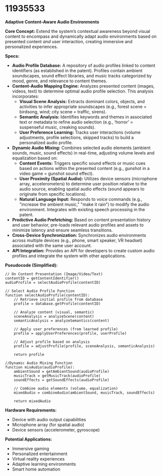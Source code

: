 # 11935533

**Adaptive Content-Aware Audio Environments**

**Core Concept:** Extend the system’s contextual awareness beyond visual content to encompass and dynamically adapt audio environments based on presented content *and* user interaction, creating immersive and personalized experiences.

**Specs:**

*   **Audio Profile Database:** A repository of audio profiles linked to content identifiers (as established in the patent). Profiles contain ambient soundscapes, sound effect libraries, and music tracks categorized by mood, genre, and relevance to content themes.
*   **Content-Audio Mapping Engine:**  Analyzes presented content (images, videos, text) to determine optimal audio profile selection. This analysis incorporates:
    *   **Visual Scene Analysis:** Extracts dominant colors, objects, and activities to infer appropriate soundscapes (e.g., forest scene = birdsong, wind; city scene = traffic, sirens).
    *   **Semantic Analysis:**  Identifies keywords and themes in associated text or metadata to refine audio selection (e.g., ‘horror’ = suspenseful music, creaking sounds).
    *   **User Preference Learning:** Tracks user interactions (volume adjustments, profile selections, skipped tracks) to build a personalized audio profile.
*   **Dynamic Audio Mixing:** Combines selected audio elements (ambient sounds, music, sound effects) in real-time, adjusting volume levels and equalization based on:
    *   **Content Events:**  Triggers specific sound effects or music cues based on actions within the presented content (e.g., gunshot in a video game = gunshot sound effect).
    *   **User Proximity (Spatial Audio):** Utilizes device sensors (microphone array, accelerometers) to determine user position relative to the audio source, enabling spatial audio effects (sound appears to originate from specific locations).
    *   **Natural Language Input:** Responds to voice commands (e.g., "increase the ambient music," "make it rain") to modify the audio environment.  Integrates with existing speech processing in the patent.
*   **Predictive Audio Prefetching:**  Based on content presentation history and user behavior, pre-loads relevant audio profiles and assets to minimize latency and ensure seamless transitions.
*   **Cross-Device Synchronization:**  Synchronizes audio environments across multiple devices (e.g., phone, smart speaker, VR headset) associated with the same user account.
*   **API Integration:**  Provides an API for developers to create custom audio profiles and integrate the system with other applications.

**Pseudocode (Simplified):**

```
// On Content Presentation (Image/Video/Text)
contentID = getContentIdentifier()
audioProfile = selectAudioProfile(contentID)

// Select Audio Profile Function
function selectAudioProfile(contentID):
    // Retrieve initial profile from database
    profile = database.getProfile(contentID)

    // Analyze content (visual, semantic)
    sceneAnalysis = analyzeScene(content)
    semanticAnalysis = analyzeSemantics(content)

    // Apply user preferences (from learned profile)
    profile = applyUserPreferences(profile, userProfile)

    // Adjust profile based on analysis
    profile = adjustProfile(profile, sceneAnalysis, semanticAnalysis)

    return profile

//Dynamic Audio Mixing Function
function mixAudio(audioProfile):
    ambientSound = getAmbientSound(audioProfile)
    musicTrack = getMusicTrack(audioProfile)
    soundEffects = getSoundEffects(audioProfile)

    // Combine audio elements (volume, equalization)
    mixedAudio = combineAudio(ambientSound, musicTrack, soundEffects)

    return mixedAudio
```

**Hardware Requirements:**

*   Device with audio output capabilities
*   Microphone array (for spatial audio)
*   Device sensors (accelerometer, gyroscope)

**Potential Applications:**

*   Immersive gaming
*   Personalized entertainment
*   Virtual reality experiences
*   Adaptive learning environments
*   Smart home automation